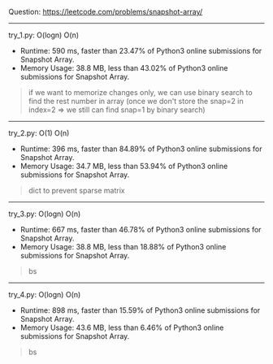 Question: https://leetcode.com/problems/snapshot-array/

---

try_1.py: O(logn) O(n)

* Runtime: 590 ms, faster than 23.47% of Python3 online submissions for Snapshot Array.
* Memory Usage: 38.8 MB, less than 43.02% of Python3 online submissions for Snapshot Array.

> if we want to memorize changes only, we can use binary search to find the rest number in array (once we don't store the snap=2 in index=2 => we still can find snap=1 by binary search)

---

try_2.py: O(1) O(n)

* Runtime: 396 ms, faster than 84.89% of Python3 online submissions for Snapshot Array.
* Memory Usage: 34.7 MB, less than 53.94% of Python3 online submissions for Snapshot Array.

> dict to prevent sparse matrix

---

try_3.py: O(logn) O(n)

* Runtime: 667 ms, faster than 46.78% of Python3 online submissions for Snapshot Array.
* Memory Usage: 38.8 MB, less than 18.88% of Python3 online submissions for Snapshot Array.

> bs

---

try_4.py: O(logn) O(n)

* Runtime: 898 ms, faster than 15.59% of Python3 online submissions for Snapshot Array.
* Memory Usage: 43.6 MB, less than 6.46% of Python3 online submissions for Snapshot Array.

> bs

